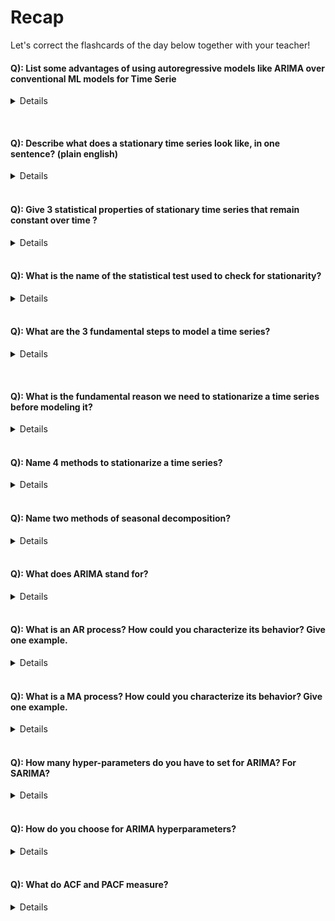 # Recap
Let's correct the flashcards of the day below together with your teacher!


#### Q): List some advantages of using autoregressive models like ARIMA over conventional ML models for Time Serie
<details>

- Only one single ARIMA model is required to forecast _any_ time horizon ahead.
- Indeed, they model the **recursive** behavior of the data, forecasting one data point after the other
- You can compute 95% confidence interval on your forecasts

</details>

&nbsp;
&nbsp;

#### Q): Describe what does a stationary time series look like, in one sentence? (plain english)
<details>

"Wherever you look at it, your conclusions about its properties should be roughly the same."

</details>
&nbsp;
&nbsp;

#### Q): Give 3 statistical properties of stationary time series that remain constant over time ?
<details>

Constant mean, constant variance, and constant autocorrelation

</details>
&nbsp;
&nbsp;

#### Q): What is the name of the statistical test used to check for stationarity?
<details>

- Augmented Dickey Fuller - ADF Tests
- Consider the time series stationary when its `p-value` is below 0.05

</details>
&nbsp;
&nbsp;

#### Q): What are the 3 fundamental steps to model a time series?
<details>

- First, stationarize your time series
- Then, forecast the stationary TS by prolongating its constant statistical properties over time. (AR/MA modeling is one way of doing so)
- Finally, transform back to the initial time series

</details>

&nbsp;
&nbsp;

#### Q): What is the fundamental reason we need to stationarize a time series before modeling it?
<details>

- As its statistical properties are by definition **constant over time**, we can safely prolongate them in the future!
- We are never safe from unexpected changes (black swans), but we can quantify probabilities that they will stay constant (uncertainty intervals)
- AR/MA modeling is one way to do so. Many other methods exists.

</details>
&nbsp;
&nbsp;

#### Q): Name 4 methods to stationarize a time series?
<details>

- Detrending (ex: taking the log, removing linear increase, etc...)
- Deseasonalizing (ex: using statsmodels `seasonal_decompose`)
- Differencing (ex: $y(t) - y(t-1)$)
- Seasonal differencing (ex: $y(t) - y(t-12)$)

</details>
&nbsp;
&nbsp;

#### Q): Name two methods of seasonal decomposition?
<details>

- Additive Decomposition (y = Trend + Seasonal + Residuals)
- Multiplicative Decomposition (y = Trend * Seasonal * Residuals)

</details>
&nbsp;
&nbsp;

#### Q): What does ARIMA stand for?
<details>

ARIMA stands for Auto-Regressive Integrated Moving-Average
- Step 1: **stationarize** the TS using differencing
- Step 2: **model** the stationary TS as the combination of an AR + MA processes
- Step 3: **extend** the stationary TS in the future
- Step 4: integrate back the differenced time-series to get the final forecast

</details>
&nbsp;
&nbsp;

#### Q): What is an AR process? How could you characterize its behavior? Give one example.
<details>

- AR stands for "Auto-Regressive"
- A process whose values are a direct linear combinations of its past values
- In such processes, a one time "shock" will propagate far in the future
- e.g. the atmospheric CO2 concentration (when an giant forest-fire suddenly increases it, CO2 concentration is raised for decades)

</details>
&nbsp;
&nbsp;

#### Q): What is a MA process? How could you characterize its behavior? Give one example.
<details>

- MA stands for "Moving-Average"
- A process whose values are a direct linear combinations of its past changes
- In such processes, any "shock" will have a limited time effect (rebound/elastic behavior)
- e.g. a country's GDP growth in % (when a pandemic shock lowers it to -10%, it may bounce back to +5% the following year)

</details>
&nbsp;
&nbsp;

#### Q): How many hyper-parameters do you have to set for ARIMA? For SARIMA?
<details>

- 3 for ARIMA(p,d,q)
- 7 for SARIMA(p,d,q, P,D,Q, S)

</details>
&nbsp;
&nbsp;

#### Q): How do you choose for ARIMA hyperparameters?
<details>

- Diff (d): minimum number of differences before you achieve stationarity
- AR term numbers (p): number of non-null terms in PACF plots of stationary TS
- MA term numbers (p): number of non-null terms in ACF plots of stationary TS

</details>
&nbsp;
&nbsp;

#### Q): What do ACF and PACF measure?
<details>

- ACF: Measure of the **simple correlation coefs** between $Y(t)$ and each lagged features $Y(t-i)$
- PACF: Measure of the **partial correlation coefs** between $Y(t)$ and each lagged features $Y(t-i)$

</details>
&nbsp;
&nbsp;
